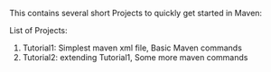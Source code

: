 This contains several short Projects to quickly get started in Maven:

List of Projects:

1. Tutorial1: Simplest maven xml file, Basic Maven commands
2. Tutorial2: extending Tutorial1, Some more maven commands

